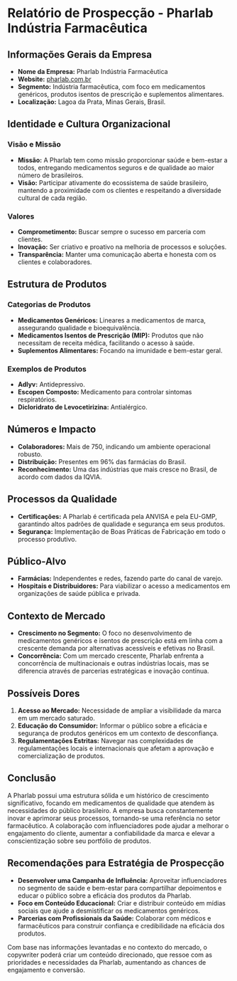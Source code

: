 # Relatório de Prospecção - Pharlab Indústria Farmacêutica

## Informações Gerais da Empresa
- **Nome da Empresa:** Pharlab Indústria Farmacêutica
- **Website:** [pharlab.com.br](https://www.pharlab.com.br)
- **Segmento:** Indústria farmacêutica, com foco em medicamentos genéricos, produtos isentos de prescrição e suplementos alimentares.
- **Localização:** Lagoa da Prata, Minas Gerais, Brasil.

## Identidade e Cultura Organizacional
### Visão e Missão
- **Missão:** A Pharlab tem como missão proporcionar saúde e bem-estar a todos, entregando medicamentos seguros e de qualidade ao maior número de brasileiros.
- **Visão:** Participar ativamente do ecossistema de saúde brasileiro, mantendo a proximidade com os clientes e respeitando a diversidade cultural de cada região.

### Valores
- **Comprometimento:** Buscar sempre o sucesso em parceria com clientes.
- **Inovação:** Ser criativo e proativo na melhoria de processos e soluções.
- **Transparência:** Manter uma comunicação aberta e honesta com os clientes e colaboradores.
  
## Estrutura de Produtos
### Categorias de Produtos
- **Medicamentos Genéricos:** Lineares a medicamentos de marca, assegurando qualidade e bioequivalência.
- **Medicamentos Isentos de Prescrição (MIP):** Produtos que não necessitam de receita médica, facilitando o acesso à saúde.
- **Suplementos Alimentares:** Focando na imunidade e bem-estar geral.

### Exemplos de Produtos
- **Adlyv:** Antidepressivo.
- **Escopen Composto:** Medicamento para controlar sintomas respiratórios.
- **Dicloridrato de Levocetirizina:** Antialérgico.

## Números e Impacto
- **Colaboradores:** Mais de 750, indicando um ambiente operacional robusto.
- **Distribuição:** Presentes em 96% das farmácias do Brasil.
- **Reconhecimento:** Uma das indústrias que mais cresce no Brasil, de acordo com dados da IQVIA.

## Processos da Qualidade
- **Certificações:** A Pharlab é certificada pela ANVISA e pela EU-GMP, garantindo altos padrões de qualidade e segurança em seus produtos.
- **Segurança:** Implementação de Boas Práticas de Fabricação em todo o processo produtivo.

## Público-Alvo
- **Farmácias:** Independentes e redes, fazendo parte do canal de varejo.
- **Hospitais e Distribuidores:** Para viabilizar o acesso a medicamentos em organizações de saúde pública e privada.

## Contexto de Mercado
- **Crescimento no Segmento:** O foco no desenvolvimento de medicamentos genéricos e isentos de prescrição está em linha com a crescente demanda por alternativas acessíveis e efetivas no Brasil.
- **Concorrência:** Com um mercado crescente, Pharlab enfrenta a concorrência de multinacionais e outras indústrias locais, mas se diferencia através de parcerias estratégicas e inovação contínua.

## Possíveis Dores
1. **Acesso ao Mercado:** Necessidade de ampliar a visibilidade da marca em um mercado saturado.
2. **Educação do Consumidor:** Informar o público sobre a eficácia e segurança de produtos genéricos em um contexto de desconfiança.
3. **Regulamentações Estritas:** Navegar nas complexidades de regulamentações locais e internacionais que afetam a aprovação e comercialização de produtos.

## Conclusão
A Pharlab possui uma estrutura sólida e um histórico de crescimento significativo, focando em medicamentos de qualidade que atendem às necessidades do público brasileiro. A empresa busca constantemente inovar e aprimorar seus processos, tornando-se uma referência no setor farmacêutico. A colaboração com influenciadores pode ajudar a melhorar o engajamento do cliente, aumentar a confiabilidade da marca e elevar a conscientização sobre seu portfólio de produtos.

## Recomendações para Estratégia de Prospecção
- **Desenvolver uma Campanha de Influência:** Aproveitar influenciadores no segmento de saúde e bem-estar para compartilhar depoimentos e educar o público sobre a eficácia dos produtos da Pharlab.
- **Foco em Conteúdo Educacional:** Criar e distribuir conteúdo em mídias sociais que ajude a desmistificar os medicamentos genéricos.
- **Parcerias com Profissionais da Saúde:** Colaborar com médicos e farmacêuticos para construir confiança e credibilidade na eficácia dos produtos.

Com base nas informações levantadas e no contexto do mercado, o copywriter poderá criar um conteúdo direcionado, que ressoe com as prioridades e necessidades da Pharlab, aumentando as chances de engajamento e conversão.